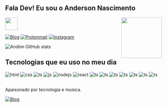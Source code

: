 ## Fala Dev! Eu sou o Anderson Nascimento 
<img src="https://media.giphy.com/media/12oufCB0MyZ1Go/giphy.gif" width="40">
<img align='right' src="https://media.giphy.com/media/M9gbBd9nbDrOTu1Mqx/giphy.gif" width="130">

[![Blog](https://img.shields.io/badge/LinkedIn-0077B5?style=for-the-badge&logo=linkedin&logoColor=white)](https://www.linkedin.com/in/dvlp/)
[![Protonmail](https://img.shields.io/badge/ProtonMail-8B89CC?style=for-the-badge&logo=protonmail&logoColor=black)](mailto:anderson.santos.nascimento@protonmail.com)
[![Instagram](https://img.shields.io/badge/Instagram-E4405F?style=for-the-badge&logo=instagram&logoColor=white)](https://instagram.com/andiim_scofield)

![Andiim GitHub stats](https://github-readme-stats.vercel.app/api?username=andiimdevlp&show_icons=true&theme=dracula&count_private=true)

## Tecnologias que eu uso no meu dia

<div style="display: inline_block">
  <img align="center" alt="html" src="https://img.shields.io/badge/HTML-239120?style=for-the-badge&logo=html5&logoColor=white" />
  <img align="center" alt="css" src="https://img.shields.io/badge/CSS-239120?&style=for-the-badge&logo=css3&logoColor=white" />
  <img align="center" alt="ts" src="https://img.shields.io/badge/Bootstrap-563D7C?style=for-the-badge&logo=bootstrap&logoColor=white" />
  <img align="center" alt="js" src="https://img.shields.io/badge/JavaScript-F7DF1E?style=for-the-badge&logo=javascript&logoColor=black" />
  <img align="center" alt="nodejs" src="https://img.shields.io/badge/Node.js-43853D?style=for-the-badge&logo=node.js&logoColor=white" />
  <img align="center" alt="react" src="https://img.shields.io/badge/React_Native-20232A?style=for-the-badge&logo=react&logoColor=61DAFB" />
  <img align="center" alt="ts" src="https://img.shields.io/badge/C%23-239120?style=for-the-badge&logo=c-sharp&logoColor=white" />
  <img align="center" alt="ts" src="https://img.shields.io/badge/.NET-5C2D91?style=for-the-badge&logo=.net&logoColor=white" />
  <img align="center" alt="ts" src="https://img.shields.io/badge/Microsoft_SQL_Server-CC2927?style=for-the-badge&logo=microsoft-sql-server&logoColor=bl" />
  <img align="center" alt="ts" src="https://img.shields.io/badge/MongoDB-4EA94B?style=for-the-badge&logo=mongodb&logoColor=white" />
  <img align="center" alt="ts" src="https://img.shields.io/badge/PostgreSQL-316192?style=for-the-badge&logo=postgresql&logoColor=white" />
  <img align="center" alt="ts" src="https://img.shields.io/badge/MySQL-00000F?style=for-the-badge&logo=mysql&logoColor=white" />
  <img align="center" alt="ts" src="  https://img.shields.io/badge/Python-3776AB?style=for-the-badge&logo=python&logoColor=white" />
</div><br/>



Apaixonado por tecnologia e musica.

[![Blog](https://img.shields.io/badge/Deezer-FEAA2D?style=for-the-badge&logo=deezer&logoColor=black)](https://www.deezer.com/br/profile/2348419328)
